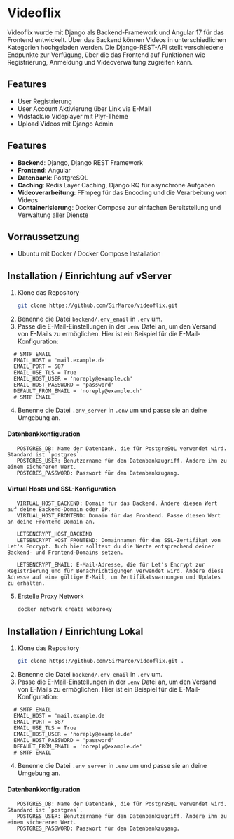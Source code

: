 # Videoflix

Videoflix wurde mit Django als Backend-Framework und Angular 17 für das Frontend entwickelt.
Über das Backend können Videos in unterschiedlichen Kategorien hochgeladen werden. Die Django-REST-API stellt verschiedene Endpunkte zur Verfügung, über die das Frontend auf Funktionen wie Registrierung, Anmeldung und Videoverwaltung zugreifen kann.

## Features

- User Registrierung
- User Account Aktivierung über Link via E-Mail
- Vidstack.io Videplayer mit Plyr-Theme
- Upload Videos mit Django Admin


## Features

- **Backend**: Django, Django REST Framework
- **Frontend**: Angular
- **Datenbank**: PostgreSQL
- **Caching**: Redis Layer Caching, Django RQ für asynchrone Aufgaben
- **Videoverarbeitung**: FFmpeg für das Encoding und die Verarbeitung von Videos
- **Containerisierung**: Docker Compose zur einfachen Bereitstellung und Verwaltung aller Dienste

## Vorraussetzung
- Ubuntu mit Docker / Docker Compose Installation


## Installation / Einrichtung auf vServer

1. Klone das Repository
   ```bash
   git clone https://github.com/SirMarco/videoflix.git
2. Benenne die Datei `backend/.env_email` in `.env` um.
3. Passe die E-Mail-Einstellungen in der `.env` Datei an, um den Versand von E-Mails zu ermöglichen. Hier ist ein Beispiel für die E-Mail-Konfiguration:
 ```properties
   # SMTP EMAIL
   EMAIL_HOST = 'mail.example.de'
   EMAIL_PORT = 587
   EMAIL_USE_TLS = True
   EMAIL_HOST_USER = 'noreply@example.ch'
   EMAIL_HOST_PASSWORD = 'password'
   DEFAULT_FROM_EMAIL = 'noreply@example.ch'
   # SMTP EMAIL
   ````
4. Benenne die Datei `.env_server` in `.env` um und passe sie an deine Umgebung an.

#### Datenbankkonfiguration
 ```properties
    POSTGRES_DB: Name der Datenbank, die für PostgreSQL verwendet wird. Standard ist `postgres`.
    POSTGRES_USER: Benutzername für den Datenbankzugriff. Ändere ihn zu einem sichereren Wert.
    POSTGRES_PASSWORD: Passwort für den Datenbankzugang.
```


#### Virtual Hosts und SSL-Konfiguration
 ```properties
    VIRTUAL_HOST_BACKEND: Domain für das Backend. Ändere diesen Wert auf deine Backend-Domain oder IP.
    VIRTUAL_HOST_FRONTEND: Domain für das Frontend. Passe diesen Wert an deine Frontend-Domain an.

    LETSENCRYPT_HOST_BACKEND
    LETSENCRYPT_HOST_FRONTEND: Domainnamen für das SSL-Zertifikat von Let's Encrypt. Auch hier solltest du die Werte entsprechend deiner Backend- und Frontend-Domains setzen.

    LETSENCRYPT_EMAIL: E-Mail-Adresse, die für Let's Encrypt zur Registrierung und für Benachrichtigungen verwendet wird. Ändere diese Adresse auf eine gültige E-Mail, um Zertifikatswarnungen und Updates zu erhalten.
```

5. Erstelle Proxy Network
   ```bash
   docker network create webproxy
## Installation / Einrichtung Lokal
1. Klone das Repository
   ```bash
   git clone https://github.com/SirMarco/videoflix.git .
2. Benenne die Datei `backend/.env_email` in `.env` um.
3. Passe die E-Mail-Einstellungen in der `.env` Datei an, um den Versand von E-Mails zu ermöglichen. Hier ist ein Beispiel für die E-Mail-Konfiguration:
 ```properties
   # SMTP EMAIL
   EMAIL_HOST = 'mail.example.de'
   EMAIL_PORT = 587
   EMAIL_USE_TLS = True
   EMAIL_HOST_USER = 'noreply@example.de'
   EMAIL_HOST_PASSWORD = 'password'
   DEFAULT_FROM_EMAIL = 'noreply@example.de'
   # SMTP EMAIL
   ````
4. Benenne die Datei `.env_server` in `.env` um und passe sie an deine Umgebung an.

#### Datenbankkonfiguration
 ```properties
    POSTGRES_DB: Name der Datenbank, die für PostgreSQL verwendet wird. Standard ist `postgres`.
    POSTGRES_USER: Benutzername für den Datenbankzugriff. Ändere ihn zu einem sichereren Wert.
    POSTGRES_PASSWORD: Passwort für den Datenbankzugang.
```